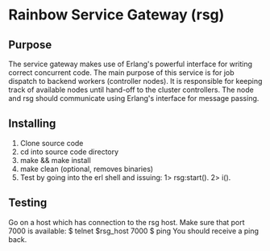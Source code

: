 Rainbow Service Gateway (rsg)
=============================

Purpose
-------

The service gateway makes use of Erlang's powerful interface for writing correct concurrent code. The main purpose of this service is for job dispatch to backend workers (controller nodes). It is responsible for keeping track of available nodes until hand-off to the cluster controllers. The node and rsg should communicate using Erlang's interface for message passing.

Installing
----------

1. Clone source code
2. cd into source code directory
3. make && make install
4. make clean (optional, removes binaries)
5. Test by going into the erl shell and issuing:
    1> rsg:start().
    2> i().

Testing
-------
Go on a host which has connection to the rsg host. Make sure that port 7000 is available:
    $ telnet $rsg_host 7000 
    $ ping
You should receive a ping back.
